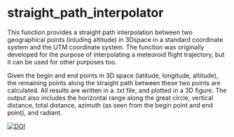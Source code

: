 # straight_path_interpolator

This function provides a straight path interpolation between two geographical points (inluding altitude) in 3Dspace in a standard coordinate system and the UTM coordinate system. 
The function was originally developed for the purpose of interpolating a meteoroid flight trajectory, but it can be used for other purposes too. 

Given the begin and end points in 3D space (latitude, longitude, altitude), the remaining points along the straight path between these two points are calculated. All results are written in a .txt file, and plotted in a 3D figure. The output also includes the horizontal range along the great circle, vertical distance, total distance, azimuth (as seen from the begin point and end point), and radiant.

[![DOI](https://zenodo.org/badge/388288986.svg)](https://zenodo.org/badge/latestdoi/388288986)
